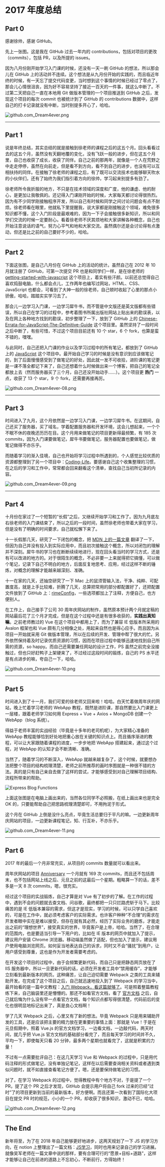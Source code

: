 # 2017 年度总结

## Part 0

感谢徐帅，感谢 GitHub。

先上一张图。这是我在 GitHub 过去一年内的 contributions，包括对项目的更改（commits），包括 PR，以及所提的 issues。

因为八月份刚开始学习入门课的时候，还没有一天一刷 GitHub 的想法，所以那会儿在 GitHub 上的活动并不连续。这个想法是从九月份开始的实践的，而且临近年终的时候，有一天忘了提交代码变更，当时想到这个事情的时候已经过了零点了，那会儿心情很沮丧，因为好不容易坚持了接近一百天的一件事，就这么中断了。不过第二天把自己一直在本地用 Git 做版本管理的一个项目推送到 GitHub 之后，发现这个项目的每次 commit 也被统计到了 GitHub 的 contributions 数据中，这样自己的打卡记录就没有中断，当时别提多开心了，哈哈。

![github.com_Dream4ever.png](http://owve9bvtw.bkt.clouddn.com/FnqCFK63AuWSsboDQ4MpOSiWnwKK)

---

## Part 1

说是年终总结，其实总结的就是接触到徐老师的课程之后的这五个月。回头看看过去的这五个月，虽然没有天翻地覆的变化，没有飞跃一般的进步，但在这五个月里，自己也收获了成长，收获了同伴。自己之前的那两年，就像是一个人在荒野之中走走停停，虽然在向前走，但是看不到方向，看不到自己的进步，也没有可以互相扶持的同伴。在接触了徐老师的课程之后，有了既可以交流技术也能够聊天吹水的小伙伴们，还有了始终为我们指引着方向的徐帅，学习起来别提多有劲了。

徐老师所令我折服的地方，不只是在技术领域的深度和广度，他的谦虚、他的耐心，是更加让我敬佩的。还记得入门课刚开始的时候，大家每天都讨论得很热烈。因为有不少同学刚接触程序开发，所以自己有时候和同学之间讨论问题会有点不耐烦。徐老师看在眼里，他就私下里提醒我，说大家都是刚接触这个领域，难免很多知识都不懂，这个入门阶段是最艰难的，因为一下子会接触很多新知识，所以和同学们交流的时候一定要耐心。看着徐老师不厌其烦地和大家讲解各种概念，自己也开始注意说话的语气，努力心平气和地和大家交流。虽然偶尔还是会讨论得有点激动，但还是比之前的自己要好不少的，哈哈。

---

## Part 2

下面这张图，是自己八月份在 GitHub 上的活动的统计。虽然自己在 2012 年 10 月就注册了 GitHub，可第一次提交 PR 也是和同学们一样，是在徐老师的 [getting-started-with-javascript](https://github.com/xugy0926/getting-started-with-javascript) 这个项目上，着实有些汗颜。以前还总觉得自己喜欢捣鼓电脑，什么都会点儿，工作两年也编写过网站，HTML、CSS、JavaScript 也都会，可看到了大神一般的徐老师，自己顿时收起了心里的那点小骄傲，哈哈，踏踏实实学习去了。

那会儿一边学习入门课，一边学习犀牛书，而不管是中文版还是英文版都有些错误，所以自己在学习的过程中，参考着图书所属出版社网站上贴出来的勘误表，以及在网上各种地方找到的勘误，初步整理了一下，放到了 GitHub 上的 [Chinese-Errata-for-JavaScript-The-Definitive-Guide](https://github.com/Dream4ever/Chinese-Errata-for-JavaScript-The-Definitive-Guide) 这个项目里。虽然坚持了一段时间之后中断了，有些可惜，不过这个项目目前还有 10 个 star，6 个 fork，也算是蛮不错的，嘿嘿。

与此同时，自己还把入门课的作业以及学习过程中的所有笔记，都放到了 GitHub 上的 [JavaScript](https://github.com/Dream4ever/JavaScript) 这个项目中。最开始自己学习的时候是没有意识到应该做笔记的，到了后面慢慢感受到了做笔记的好处，因此就一发不可收拾，进阶课的笔记更是一课不落全都记下来了，自己还想着什么时候做出来一个博客，把自己的笔记全都放上去（然而服务器买了三个月，自己还没开始动手……）。这个项目更 **热门** 一点，收获了 13 个 star，9 个 fork，还需要再接再厉。

![github.com_Dream4ever-08.png](http://owve9bvtw.bkt.clouddn.com/FihIIvMswBJVSfEOO9_0PkT_v7kK)

---

## Part 3

时间进入了九月，这个月依然是一边学习入门课，一边学习犀牛书。在这期间，自己还买了服务器，买了域名，学着配置服务器和开发环境，这会儿想起来，一个个不眠不休的夜晚还历历在目。这个月用来做笔记的项目更新得最频繁，有 185 次 commits，因为入门课要做笔记，犀牛书要做笔记，服务器配置也要做笔记，做笔记做得不亦乐乎。

而随着学习的渐入佳境，自己也开始将学习过程中所遇到的，个人感觉比较优质的资源都整理到了另一个项目中：[Coding-Life](https://github.com/Dream4ever/Coding-Life/blob/master/Front-End/Front-End%20Resource%20Collection.md)。要感谢自己这个收集整理的习惯，在之后的学习和工作中，常常都会回来翻看这个清单，查找自己当初所记录的内容。

![github.com_Dream4ever-09.png](http://owve9bvtw.bkt.clouddn.com/Fnv3K64WKsI5zZtmviEMQkQxKUaM)

---

## Part 4

十月份在家过了一个短暂的“长假”之后，又继续开始学习和工作了。因为九月底左右徐老师的入门课结束了，所以之后的一段时间，虽然徐老师也带着大家在学习，但是没有了明确的时间要求，自己就松懈下来了。

十一长假那几天，研究了一下闭包的概念，把 [MDN 上的一篇文章](https://github.com/Dream4ever/JavaScript/blob/master/topics/mdn/mdn-closure.md) 翻译了一下，但因为自己并没有投入到实际应用中，而且初次接触这个概念，所以对闭包的理解并不深刻。犀牛书的学习也在断断续续地进行，现在回头看当时的学习方式，还是有可以改进的地方的。对于很陌生的概念，不必非要一上来就得把它搞懂，可以做个笔记，记录下自己不明白的地方，后面反复地思考、应用，经过这样不断的锤炼，对概念的理解才能越来越深刻、准确。

十一在家的几天，还抽空研究了一下 Mac 上的鼠须管输入法，干净、纯粹、可配置度高，就是上手比较难，折腾了几天，总算把常用的部分都配置好了，还把配置文件放到了 GitHub 上：[rimeConfig](https://github.com/Dream4ever/rimeConfig)，一些选项都加上了注释，方便自己，也方便别人。

在工作上，自己接手了公司 30 周年庆网站的制作，虽然原本预计两个月就定稿的网站最后花了三个月才完成，但是在这个过程中还是有很多收获的，**实践出真知嘛**。之前老师教过的 Vue 在这个项目中都用上了，而为了兼容 IE 低版本所采用的 Avalon 框架也和 Vue 颇有几分相像之处，用起来自然也是得心应手。而且因为从项目一开始就采用 Git 做版本管理，所以在后续的开发、管理中帮了很大的忙。另外依然保持着及时记录优质资源的习惯，因而在项目过程中能够迅速地找到自己所需的资源，so happy。而自己还需要兼任网站的设计工作，PS 虽然之前完全没接触过，但也只好赶鸭子上架硬来了，不过经过这段时间的锻炼，自己的 PS 水平还是有点进步的嘛，夸自己一下，哈哈。

![github.com_Dream4ever-10.png](http://owve9bvtw.bkt.clouddn.com/FkovKVlPayCM_UxsJOfXOHJh8GQ1)

---

## Part 5

时间进入到了十一月，我们可爱的徐老师又回来啦！哈哈。白天忙着做周年庆的网站，晚上忙着学习老师的 WebApp 教程，既然是进阶课，那自然要比入门课更上一层楼，跟着老师学习如何用 Express + Vue + Axios + MongoDB 创建一个 WebApp（blog 系统）。

得益于老师丰富的实战经验（毕竟是十多年的老司机呢），为大家精心准备的 WebApp 教程能够恰到好处地把重心放在关键的知识点上。而且循序渐进的教程，可以让大家跟随着课程的进度，一步步地把 WebApp 搭建起来，通过这个过程，对 WebApp 的认知才会不断清晰、准确。

当然了，随着学习的不断深入，WebApp 就越来越复杂了，这个时候，就要想办法把整个项目的结构梳理清楚，老师之前所推荐的画时序图就是一种很不错的方法。真的是只有自己亲自去做了这样的尝试，才能够感受到对自己理解项目结构、流程所带来的帮助。

![Express Blog Functions](https://raw.githubusercontent.com/Dream4ever/Pics/master/express-blog-functions.png)

上面这张图是在电脑上画出来的，当然各位同学不必照搬，在纸上画出来也是完全 OK 的，只要能帮助自己把思路梳理清楚即可，不用拘泥于形式。

这个月在 GitHub 上倒是没什么亮点，毕竟生活总要归于平凡的嘛。一边更新周年庆网站的项目，一边更新课程笔记，知、行互补，不亦乐乎。

![github.com_Dream4ever-11.png](http://owve9bvtw.bkt.clouddn.com/FlLhDHDbkCC9W7LQnFvsDxh2OH2b)

---

## Part 6

2017 年的最后一个月非常充实，从项目的 commits 数量就可以看出来。

周年庆网站的项目 [Anniversary](https://github.com/Dream4ever/Anniversary) 一个月就有 169 次 commits，而且还不包括周末，也不包括网站上线之后、元旦之前的这最后一个星期。粗略算一下的话，差不多是一天 8 次 commits，嗯，很充实。

经过这个项目的实战锻炼，自己才算是对 Vue 有了初步的了解。在工作的过程中，遇到不会的问题就去查文档、问谷歌，最终都把一只只拦路虎斩于马下。比较痛苦的是 IE 低版本兼容的需求，但这才是现实，学习的时候，可以只学自己喜欢的，可是在工作中，就必须考虑客户的实际需求。也许客户种种“不合理”的需求在开发者眼中实在是难以接受，但存在就有其必然，经历了实际业务的磨炼，才能走出之前的“理想世界”，接受真实的世界，毕竟客户是上帝，哈哈。当然了，在合理的范围内，也是要适当引导一下用户的，比如在 IE 版本的网页中就加入了提示，建议用户安装 Chrome 浏览器。移动端虽然做了适配，但也加入了提示，建议用户使用电脑浏览网页。如何妥当地表达自己的诉求，同时又不会“骚扰”到用户，让用户感受到尊重，这也是作为开发者需要考虑的。

在开发这个项目的过程中，由于会频繁更新代码，而自己只是把静态网页放在了 IIS 服务器中，所以一旦更新代码的话，必须在开发者工具中“禁用缓存”，才能够立刻看到最新版本的网页。这种痛苦，让自己迫切需要 Webpack 之类的工具来辅助开发。在完成了这个项目之后，自己就迅速地投入到了 Webpack 的学习当中，最开始看的是一篇中文教程：[入门 Webpack，看这篇就够了](https://segmentfault.com/a/1190000006178770)。可是照着整篇教程练下来，自己脑袋里还是懵懵的。那还不如看官方文档，看了 [官方文档](https://webpack.js.org/guides/) 之后，自己就后悔为什么没有早一点看官方文档，每个知识点都写得很清楚，代码前后的变化也很明显地标记出来了，真是良心文档啊！

学了几天 Webpack 之后，心里又有了新的想法。毕竟 Webpack 只是用来辅助开发的工具，还是应该把主要的精力放在更重要的事情上面：那就是 Vue！于是在元旦假期中，照着 Vue.js 的官方文档学习，一边看文档，一边敲代码，两天时间，就几乎把 Vue.js 官方文档的基础部分看完了，而且每天学习的时间并不久，平均一下，即使每天只看 20 分钟，最多两个星期也就看完了，这就是积累的力量！

不过有一点需要批评自己：在这几天学习 Vue 和 Webpack 的过程中，只是用代码注释的形式做笔记，没有单独记笔记，这样在以后需要查询相关资料或者遇到类似问题时，就不如直接查看笔记方便了。嗯，还是要保持做笔记的习惯。

对了，在学习 Webpack 的过程中，觉得教程中有个地方不对，于是提了一个 PR，提了这个 PR 之后才发现，GitHub 会提示用户将自己 fork 过来的已经“过时”了的项目更新到当前的最新版本，好方便啊。而且还第一次看到了国际化大项目在提交 PR 时的规范，小小的一个 PR，却收获了很多知识，激动不已，哈哈。

![github.com_Dream4ever-12.png](http://owve9bvtw.bkt.clouddn.com/FhNoKLHwqBimJl7WYtnQM73FVCTR)

---

## The End

新年将至，为了在 2018 年自己能够更好地进步，这两天规划了一下 JS 的学习方向，在 notion 上整理出了一篇文档：[JS学习](https://www.notion.so/JS-1587c36a8b634776b3d202baa361dd0c)，同时也用来记录自己的学习进展。就像吴军老师在一篇文章中说的那样，要有合理可行的“愿景+目标+道路”，这样才能够让自己在前进的道路上不忘初心，不断前行，方得始终！
